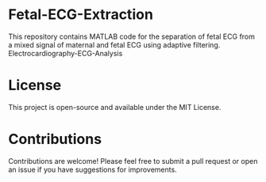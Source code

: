 # Fetal-ECG-Extraction
This repository contains MATLAB code for the separation of fetal ECG from a mixed signal of maternal and fetal ECG using adaptive filtering.
Electrocardiography-ECG-Analysis

# License
This project is open-source and available under the MIT License.

# Contributions
Contributions are welcome! Please feel free to submit a pull request or open an issue if you have suggestions for improvements.
